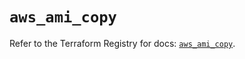 # `aws_ami_copy`

Refer to the Terraform Registry for docs: [`aws_ami_copy`](https://registry.terraform.io/providers/hashicorp/aws/5.83.1/docs/resources/ami_copy).
